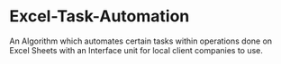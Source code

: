 # Excel-Task-Automation
An Algorithm which automates certain tasks within operations done on Excel Sheets with an Interface unit for local client companies to use.
